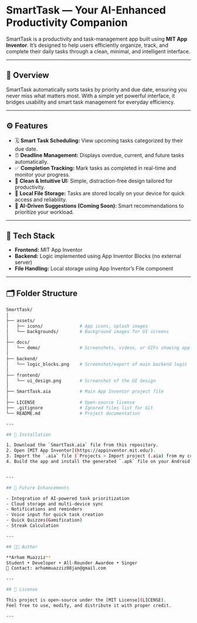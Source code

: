 # SmartTask — Your AI-Enhanced Productivity Companion

SmartTask is a productivity and task-management app built using **MIT App Inventor**. It’s designed to help users efficiently organize, track, and complete their daily tasks through a clean, minimal, and intelligent interface.

---

## 🧠 Overview

SmartTask automatically sorts tasks by priority and due date, ensuring you never miss what matters most. With a simple yet powerful interface, it bridges usability and smart task management for everyday efficiency.

---

## ⚙️ Features

- 🗓️ **Smart Task Scheduling:** View upcoming tasks categorized by their due date.  
- ⏰ **Deadline Management:** Displays overdue, current, and future tasks automatically.  
- ✅ **Completion Tracking:** Mark tasks as completed in real-time and monitor your progress.  
- 📱 **Clean & Intuitive UI:** Simple, distraction-free design tailored for productivity.  
- 💾 **Local File Storage:** Tasks are stored locally on your device for quick access and reliability.  
- 🤖 **AI-Driven Suggestions (Coming Soon):** Smart recommendations to prioritize your workload.  

---

## 🧩 Tech Stack

- **Frontend:** MIT App Inventor  
- **Backend:** Logic implemented using App Inventor Blocks (no external server)  
- **File Handling:** Local storage using App Inventor’s File component  

---

## 🗂️ Folder Structure

```bash
SmartTask/
│
├── assets/
│   ├── icons/              # App icons, splash images
│   └── backgrounds/        # Background images for UI screens
│
├── docs/
│   └── demo/               # Screenshots, videos, or GIFs showing app demo
│
├── backend/
│   └── logic_blocks.png    # Screenshot/export of main backend logic
│
├── frontend/
│   └── ui_design.png       # Screenshot of the UI design
│
├── SmartTask.aia           # Main App Inventor project file
│
├── LICENSE                 # Open-source license
├── .gitignore              # Ignored files list for Git
└── README.md               # Project documentation

---

## 🧰 Installation

1. Download the `SmartTask.aia` file from this repository.  
2. Open [MIT App Inventor](https://appinventor.mit.edu/).  
3. Import the `.aia` file (`Projects > Import project (.aia) from my computer`).  
4. Build the app and install the generated `.apk` file on your Android device.  


---

## 🚀 Future Enhancements

- Integration of AI-powered task prioritization  
- Cloud storage and multi-device sync  
- Notifications and reminders  
- Voice input for quick task creation
- Quick Quizzes(Gamification)
- Streak Calculation 

---

## 👨‍💻 Author

**Arham Muazziz**  
Student • Developer • All-Rounder Awardee • Singer
📧 Contact: arhammuazziz08jan@gmail.com

---

## 📝 License

This project is open-source under the [MIT License](LICENSE).  
Feel free to use, modify, and distribute it with proper credit.

---
